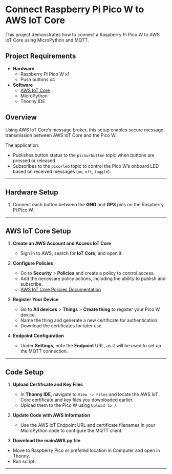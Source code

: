 # Connect Raspberry Pi Pico W to AWS IoT Core

This project demonstrates how to connect a Raspberry Pi Pico W to AWS IoT Core using MicroPython and MQTT.

## Project Requirements

- **Hardware**
  - Raspberry Pi Pico W x1
  - Push buttons x4
- **Software**
  - [AWS IoT Core](https://us-east-2.console.aws.amazon.com/iot/home?region=us-east-2#/home)
  - MicroPython
  - Thonny IDE

## Overview

Using AWS IoT Core’s message broker, this setup enables secure message transmission between AWS IoT Core and the Pico W. 

The application:
- Publishes button status to the `picow/button` topic when buttons are pressed or released.
- Subscribes to the `pico/led` topic to control the Pico W’s onboard LED based on received messages (`on`, `off`, `toggle`).

---

## Hardware Setup

1. Connect each button between the **GND** and **GP3** pins on the Raspberry Pi Pico W.

---

## AWS IoT Core Setup

1. **Create an AWS Account and Access IoT Core**
   - Sign in to AWS, search for **IoT Core**, and open it.

2. **Configure Policies**
   - Go to **Security** > **Policies** and create a policy to control access.
   - Add the necessary policy actions, including the ability to publish and subscribe.
   - [AWS IoT Core Policies Documentation](https://docs.aws.amazon.com/iot/latest/developerguide/iot-policies.html)

3. **Register Your Device**
   - Go to **All devices** > **Things** > **Create thing** to register your Pico W device.
   - Name the thing and generate a new certificate for authentication.
   - Download the certificates for later use.

4. **Endpoint Configuration**
   - Under **Settings**, note the **Endpoint** URL, as it will be used to set up the MQTT connection.

---

## Code Setup

1. **Upload Certificate and Key Files**
   - In **Thonny IDE**, navigate to `View -> Files` and locate the AWS IoT Core certificate and key files you downloaded earlier. 
   - Upload them to the Pico W using `Upload to /`.

2. **Update Code with AWS Information**
   - Use the AWS IoT Endpoint URL and certificate filenames in your MicroPython code to configure the MQTT client.
  
3. **Download the mainAWS.py file**
  - Move to Raspberry Pico or prefered location in Computer and open in Thonny.
  - Run script.
    
---

